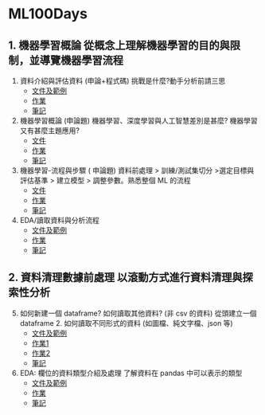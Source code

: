 # ML100Days
## 1. 機器學習概論 從概念上理解機器學習的目的與限制，並導覽機器學習流程
1. 資料介紹與評估資料 (申論+程式碼) 挑戰是什麼?動手分析前請三思
   * [文件及範例](https://github.com/ChengCheHiseh/ML100Days/tree/master/homework/Day_001_Document)
   * [作業](https://github.com/ChengCheHiseh/ML100Days/blob/master/homework/Day_001_HW.ipynb)
   * [筆記](https://medium.com/@z1334879568/ml100days-001-%E8%B3%87%E6%96%99%E4%BB%8B%E7%B4%B9%E8%88%87%E8%A9%95%E4%BC%B0%E8%B3%87%E6%96%99-b87034b0e2d)
2. 機器學習概論 (申論題) 機器學習、深度學習與人工智慧差別是甚麼? 機器學習又有甚麼主題應用?
   * [文件](https://github.com/ChengCheHiseh/ML100Days/tree/master/homework/Day_002_Document)
   * [作業](https://github.com/ChengCheHiseh/ML100Days/blob/master/homework/Day_002_HW.ipynb)
   * [筆記](https://medium.com/@z1334879568/ml100days-002-%E6%A9%9F%E5%99%A8%E5%AD%B8%E7%BF%92%E6%A6%82%E8%AB%96-988196f2a4cd)
3. 機器學習-流程與步驟 ( 申論題) 資料前處理 > 訓練/測試集切分 >選定目標與評估基準 > 建立模型 > 調整參數。熟悉整個 ML 的流程
   * [文件](https://github.com/ChengCheHiseh/ML100Days/tree/master/homework/Day_003_Document)
   * [作業](https://github.com/ChengCheHiseh/ML100Days/blob/master/homework/Day_003_HW.ipynb)
   * [筆記](https://medium.com/@z1334879568/ml100days-003-%E6%A9%9F%E5%99%A8%E5%AD%B8%E7%BF%92-%E6%B5%81%E7%A8%8B%E8%88%87%E6%AD%A5%E9%A9%9F-50928243ae78)
4. EDA/讀取資料與分析流程
   * [文件及範例](https://github.com/ChengCheHiseh/ML100Days/tree/master/homework/Day_004_Document)
   * [作業](https://github.com/ChengCheHiseh/ML100Days/blob/master/homework/Day_004_HW.ipynb)
   * [筆記](https://medium.com/@z1334879568/ml100days-004-eda-%E8%AE%80%E5%8F%96%E8%B3%87%E6%96%99%E8%88%87%E5%88%86%E6%9E%90%E6%B5%81%E7%A8%8B-467cc7aba3a3)

## 2. 資料清理數據前處理 以滾動方式進行資料清理與探索性分析
5. 如何新建一個 dataframe? 如何讀取其他資料? (非 csv 的資料) 從頭建立一個 dataframe 2. 如何讀取不同形式的資料 (如圖檔、純文字檔、json 等)
   * [文件及範例](https://github.com/ChengCheHiseh/ML100Days/tree/master/homework/Day_005_Document)
   * [作業1](https://github.com/ChengCheHiseh/ML100Days/blob/master/homework/Day_005-1_HW.ipynb)
   * [作業2](https://github.com/ChengCheHiseh/ML100Days/blob/master/homework/Day_005-2_HW.ipynb)
   * [筆記](https://medium.com/@z1334879568/ml100days-005-%E5%A6%82%E4%BD%95%E6%96%B0%E5%BB%BA%E4%B8%80%E5%80%8Bdataframe-%E5%A6%82%E4%BD%95%E8%AE%80%E5%8F%96%E5%85%B6%E4%BB%96%E8%B3%87%E6%96%99-%E9%9D%9Ecsv%E6%A0%BC%E5%BC%8F%E8%B3%87%E6%96%99-908b348d7ed7)
6. EDA: 欄位的資料類型介紹及處理 了解資料在 pandas 中可以表示的類型
   * [文件及範例](https://github.com/ChengCheHiseh/ML100Days/tree/master/homework/Day_006_Document)
   * [作業](https://github.com/ChengCheHiseh/ML100Days/blob/master/homework/Day_004_HW.ipynb)
   * [筆記](https://medium.com/@z1334879568/ml100days-006-eda-%E6%AC%84%E4%BD%8D%E7%9A%84%E8%B3%87%E6%96%99%E9%A1%9E%E5%9E%8B%E4%BB%8B%E7%B4%B9%E5%8F%8A%E8%99%95%E7%90%86-b4fc7408d84c)

